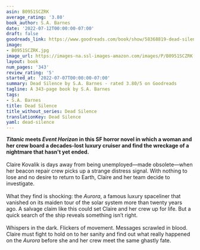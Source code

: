 ```yaml
---
asin: B0951SCZRK
average_rating: '3.80'
book_author: S.A. Barnes
date: '2022-07-12T00:00:00-07:00'
draft: false
goodreads_link: https://www.goodreads.com/book/show/58368819-dead-silence
image:
- B0951SCZRK.jpg
image_url: https://images-na.ssl-images-amazon.com/images/P/B0951SCZRK.01._SCLZZZZZZZ.jpg
layout: book
num_pages: '343'
review_rating: '5'
started_at: '2022-07-07T00:00:00-07:00'
summary: Dead Silence by S.A. Barnes - rated 3.80/5 on Goodreads
tagline: A 343-page book by S.A. Barnes
tags:
- S.A. Barnes
title: Dead Silence
title_without_series: Dead Silence
translationKey: Dead Silence
yaml: dead-silence
---
```


<b><i>Titanic</i> meets <i>Event Horizon</i> in this SF horror novel in which a woman and her crew board a decades-lost luxury cruiser and find the wreckage of a nightmare that hasn't yet ended.</b><br /><br />Claire Kovalik is days away from being unemployed—made obsolete—when her beacon repair crew picks up a strange distress signal. With nothing to lose and no desire to return to Earth, Claire and her team decide to investigate.<br /><br />What they find is shocking: the <i>Aurora</i>, a famous luxury spaceliner that vanished on its maiden tour of the solar system more than twenty years ago. A salvage claim like this could set Claire and her crew up for life. But a quick search of the ship reveals something isn’t right.<br /><br />Whispers in the dark. Flickers of movement. Messages scrawled in blood. Claire must fight to hold on to her sanity and find out what really happened on the <i>Aurora</i> before she and her crew meet the same ghastly fate.